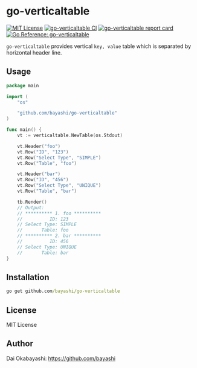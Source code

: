 # go-verticaltable

<a href="https://github.com/bayashi/go-verticaltable/blob/main/LICENSE" title="go-verticaltable License"><img src="https://img.shields.io/badge/LICENSE-MIT-GREEN.png" alt="MIT License"></a>
<a href="https://github.com/bayashi/go-verticaltable/actions" title="go-verticaltable CI"><img src="https://github.com/bayashi/go-verticaltable/workflows/main/badge.svg" alt="go-verticaltable CI"></a>
<a href="https://goreportcard.com/report/github.com/bayashi/go-verticaltable" title="go-verticaltable report card" target="_blank"><img src="https://goreportcard.com/badge/github.com/bayashi/go-verticaltable" alt="go-verticaltable report card"></a>
<a href="https://pkg.go.dev/github.com/bayashi/go-verticaltable" title="Go go-verticaltable package reference" target="_blank"><img src="https://pkg.go.dev/badge/github.com/bayashi/go-verticaltable.svg" alt="Go Reference: go-verticaltable"></a>

`go-verticaltable` provides vertical `key, value` table which is separated by horizontal header line.

## Usage

```go
package main

import (
	"os"

	"github.com/bayashi/go-verticaltable"
)

func main() {
	vt := verticaltable.NewTable(os.Stdout)

	vt.Header("foo")
	vt.Row("ID", "123")
	vt.Row("Select Type", "SIMPLE")
	vt.Row("Table", "foo")

	vt.Header("bar")
	vt.Row("ID", "456")
	vt.Row("Select Type", "UNIQUE")
	vt.Row("Table", "bar")

	tb.Render()
	// Output:
	// ********** 1. foo **********
	//          ID: 123
	// Select Type: SIMPLE
	//       Table: foo
	// ********** 2. bar **********
	//          ID: 456
	// Select Type: UNIQUE
	//       Table: bar
}
```

## Installation

```cmd
go get github.com/bayashi/go-verticaltable
```

## License

MIT License

## Author

Dai Okabayashi: https://github.com/bayashi

